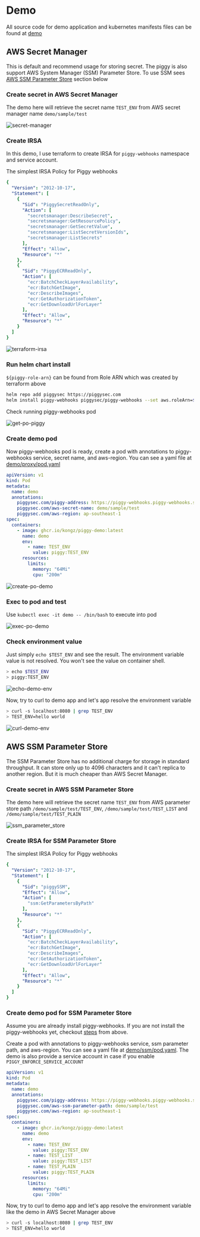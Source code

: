# Demo

All source code for demo application and kubernetes manifests files can be found at [demo](https://github.com/KongZ/piggy/tree/main/demo)

## AWS Secret Manager

This is default and recommend usage for storing secret.
The piggy is also support AWS System Manager (SSM) Parameter Store. To use SSM sees [AWS SSM Parameter Store](#aws-ssm-parameter-store) section below

### Create secret in AWS Secret Manager

The demo here will retrieve the secret name `TEST_ENV` from AWS secret manager name `demo/sample/test`

![secret-manager](https://raw.githubusercontent.com/KongZ/piggy/main/docs/images/secret-manager.png "secret-manager")

### Create IRSA

In this demo, I use terraform to create IRSA for `piggy-webhooks` namespace and service account.

The simplest IRSA Policy for Piggy webhooks

```yaml
{
  "Version": "2012-10-17",
  "Statement": [
    {
      "Sid": "PiggySecretReadOnly",
      "Action": [
        "secretsmanager:DescribeSecret",
        "secretsmanager:GetResourcePolicy",
        "secretsmanager:GetSecretValue",
        "secretsmanager:ListSecretVersionIds",
        "secretsmanager:ListSecrets"
      ],
      "Effect": "Allow",
      "Resource": "*"
    },
    {
      "Sid": "PiggyECRReadOnly",
      "Action": [
        "ecr:BatchCheckLayerAvailability",
        "ecr:BatchGetImage",
        "ecr:DescribeImages",
        "ecr:GetAuthorizationToken",
        "ecr:GetDownloadUrlForLayer"
      ],
      "Effect": "Allow",
      "Resource": "*"
    }
  ]
}
```

![terraform-irsa](https://raw.githubusercontent.com/KongZ/piggy/main/docs/images/terraform-irsa.png "terraform-irsa")

### Run helm chart install

`${piggy-role-arn}` can be found from Role ARN which was created by terraform above

```bash
helm repo add piggysec https://piggysec.com
helm install piggy-webhooks piggysec/piggy-webhooks --set aws.roleArn=${piggy-role-arn}
```

Check running piggy-webhooks pod

![get-po-piggy](https://raw.githubusercontent.com/KongZ/piggy/main/docs/images/get-po-piggy.png "get-po-piggy")

### Create demo pod

Now piggy-webhooks pod is ready, create a pod with annotations to piggy-webhooks service, secret name, and aws-region.
You can see a yaml file at [demo/proxy/pod.yaml](https://github.com/KongZ/piggy/tree/main/demo/proxy/pod.yaml)

```yaml
apiVersion: v1
kind: Pod
metadata:
  name: demo
  annotations:
    piggysec.com/piggy-address: https://piggy-webhooks.piggy-webhooks.svc.cluster.local
    piggysec.com/aws-secret-name: demo/sample/test
    piggysec.com/aws-region: ap-southeast-1
spec:
  containers:
    - image: ghcr.io/kongz/piggy-demo:latest
      name: demo
      env:
        - name: TEST_ENV
          value: piggy:TEST_ENV
      resources:
        limits:
          memory: "64Mi"
          cpu: "200m"
```

![create-po-demo](https://raw.githubusercontent.com/KongZ/piggy/main/docs/images/create-po-demo.png "create-po-demo")

### Exec to pod and test

Use `kubectl exec -it demo -- /bin/bash` to execute into pod

![exec-po-demo](https://raw.githubusercontent.com/KongZ/piggy/main/docs/images/exec-po-demo.png "exec-po-demo")

### Check environment value

Just simply `echo $TEST_ENV` and see the result. The environment variable value is not resolved. You won't see the value on container shell.

```bash
> echo $TEST_ENV
> piggy:TEST_ENV
```

![echo-demo-env](https://raw.githubusercontent.com/KongZ/piggy/main/docs/images/echo-demo-env.png "echo-demo-env")

Now, try to curl to demo app and let's app resolve the environment variable

```bash
> curl -s localhost:8080 | grep TEST_ENV
> TEST_ENV=hello world
```

![curl-demo-env](https://raw.githubusercontent.com/KongZ/piggy/main/docs/images/curl-demo-env.png "curl-demo-env")

## AWS SSM Parameter Store

The SSM Parameter Store has no additional charge for storage in standard throughput. It can store only up to 4096 characters and it can't replica to another region. But it is much cheaper than AWS Secret Manager.

### Create secret in AWS SSM Parameter Store

The demo here will retrieve the secret name `TEST_ENV` from AWS parameter store path `/demo/sample/test/TEST_ENV`, `/demo/sample/test/TEST_LIST` and `/demo/sample/test/TEST_PLAIN`

![ssm_parameter_store](https://raw.githubusercontent.com/KongZ/piggy/main/docs/images/ssm_parameter_store.png "ssm_parameter_store")

### Create IRSA for SSM Parameter Store

The simplest IRSA Policy for Piggy webhooks

```yaml
{
  "Version": "2012-10-17",
  "Statement": [
    {
      "Sid": "piggySSM",
      "Effect": "Allow",
      "Action": [
        "ssm:GetParametersByPath"
      ],
      "Resource": "*"
    },
    {
      "Sid": "PiggyECRReadOnly",
      "Action": [
        "ecr:BatchCheckLayerAvailability",
        "ecr:BatchGetImage",
        "ecr:DescribeImages",
        "ecr:GetAuthorizationToken",
        "ecr:GetDownloadUrlForLayer"
      ],
      "Effect": "Allow",
      "Resource": "*"
    }
  ]
}
```

### Create demo pod for SSM Parameter Store

Assume you are already install piggy-webhooks. If you are not install the piggy-webhooks yet, checkout [steps](#run-helm-chart-install) from above.

Create a pod with annotations to piggy-webhooks service, ssm parameter path, and aws-region.
You can see a yaml file at [demo/ssm/pod.yaml](https://github.com/KongZ/piggy/tree/main/demo/ssm/pod.yaml). The demo is also provide a service account in case if you enable `PIGGY_ENFORCE_SERVICE_ACCOUNT`

```yaml
apiVersion: v1
kind: Pod
metadata:
  name: demo
  annotations:
    piggysec.com/piggy-address: https://piggy-webhooks.piggy-webhooks.svc.cluster.local
    piggysec.com/aws-ssm-parameter-path: demo/sample/test
    piggysec.com/aws-region: ap-southeast-1
spec:
  containers:
    - image: ghcr.io/kongz/piggy-demo:latest
      name: demo
      env:
        - name: TEST_ENV
          value: piggy:TEST_ENV
        - name: TEST_LIST
          value: piggy:TEST_LIST
        - name: TEST_PLAIN
          value: piggy:TEST_PLAIN
      resources:
        limits:
          memory: "64Mi"
          cpu: "200m"
```

Now, try to curl to demo app and let's app resolve the environment variable like the demo in AWS Secret Manager above

```bash
> curl -s localhost:8080 | grep TEST_ENV
> TEST_ENV=hello world
```
